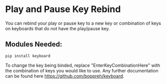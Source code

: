 # Play and Pause Key Rebind
You can rebind your play or pause key to a new key or combination of keys on keyboards that do not have the play/pause key.

## Modules Needed:
```
pip install keyboard
```


To change the key being binded, replace "EnterKeyCombinationHere" with the combination of keys you would like to use.
Any further documentation can be found here https://github.com/boppreh/keyboard.
